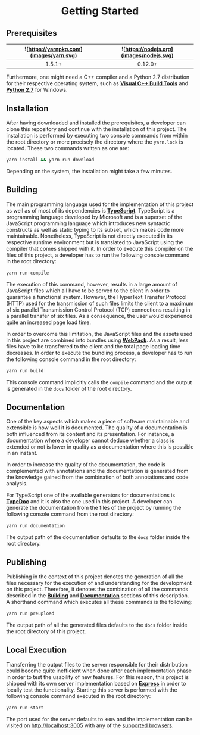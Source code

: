 # <p align="center">Getting Started<p>

## Prerequisites
| ![https://yarnpkg.com](images/yarn.svg) | ![https://nodejs.org](images/nodejs.svg) |
| :----: | :-----: |
| 1.5.1+ | 0.12.0+ |

Furthermore, one might need a C++ compiler and a Python 2.7 distribution for their
respective operating system, such as
[**Visual C++ Build Tools**](http://landinghub.visualstudio.com/visual-cpp-build-tools) and
[**Python 2.7**](https://www.python.org/downloads) for Windows.

## Installation
After having downloaded and installed the prerequisites, a developer can clone this repository
and continue with the installation of this project. The installation is performed by executing
two console commands from within the root directory or more precisely the directory where the
`yarn.lock` is located. These two commands written as one are:

```bash
yarn install && yarn run download
```

Depending on the system, the installation might take a few minutes.

## Building
The main programming language used for the implementation of this project as well as of most of
its dependencies is [**TypeScript**](https://www.typescriptlang.org). TypeScript is a
programming language developed by Microsoft and is a superset of the JavaScript programming
language which introduces new syntactic constructs as well as static typing to its subset,
which makes code more maintainable. Nonetheless, TypeScript is not directly executed in its
respective runtime environment but is translated to JavaScript using the compiler that comes
shipped with it. In order to execute this compiler on the files of this project, a developer
has to run the following console command in the root directory:

```bash
yarn run compile
```

The execution of this command, however, results in a large amount of JavaScript files which
all have to be served to the client in order to guarantee a functional system. However, the
HyperText Transfer Protocol (HTTP) used for the transmission of such files limits the client
to a maximum of six parallel Transmission Control Protocol (TCP) connections resulting in a
parallel transfer of six files. As a consequence, the user would experience quite an
increased page load time.

In order to overcome this limitation, the JavaScript files and the assets used in this
project are combined into bundles using [**WebPack**](https://webpack.js.org/). As a result,
less files have to be transferred to the client and the total page loading time decreases.
In order to execute the bundling process, a developer has to run the following console
command in the root directory:

```bash
yarn run build
```

This console command implicitly calls the `compile` command and the output is generated in
the `docs` folder of the root directory.

## Documentation
One of the key aspects which makes a piece of software maintainable and extensible is how well
it is documented. The quality of a documentation is both influenced from its content and its
presentation. For instance, a documentation where a developer cannot deduce whether a class
is extended or not is lower in quality as a documentation where this is possible in an instant.

In order to increase the quality of the documentation, the code is complemented with
annotations and the documentation is generated from the knowledge gained from the combination
of both annotations and code analysis.

For TypeScript one of the available generators for documentations is
[**TypeDoc**](http://typedoc.org/) and it is also the one used in this project. A developer
can generate the documentation from the files of the project by running the following console
command from the root directory:

```bash
yarn run documentation
```

The output path of the documentation defaults to the `docs` folder inside the root
directory.

## Publishing
Publishing in the context of this project denotes the generation of all the files necessary
for the execution of and understanding for the development on this project. Therefore, it
denotes the combination of all the commands described in the [__Building__](#building) and
[__Documentation__](#documentation) sections of this description. A shorthand command which
executes all these commands is the following:

```bash
yarn run preupload
```

The output path of all the generated files defaults to the `docs` folder inside the root
directory of this project.

## Local Execution
Transferring the output files to the server responsible for their distribution could become
quite inefficient when done after each implementation phase in order to test the usability of
new features. For this reason, this project is shipped with its own server implementation
based on [**Express**](http://expressjs.com) in order to locally test the functionality.
Starting this server is performed with the following console command executed in the root
directory:

```bash
yarn run start
```

The port used for the server defaults to `3005` and the implementation can be visited on
[http://localhost:3005](http://localhost:3005) with any of the
[supported browsers](../README.md#browser-support).